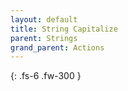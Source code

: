 ```yaml
---
layout: default
title: String Capitalize
parent: Strings
grand_parent: Actions
---
```

{: .fs-6 .fw-300 }
